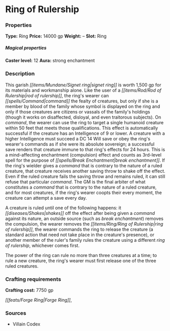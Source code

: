 ﻿---
Title: "Ring of Rulership"
Type: "Ring"
Price: "14000 gp"
Weight: "–"
Slot: "Ring"
Caster level: "12"
Aura: "strong enchantment"
Description: |
  "This garish signet ring is worth 1,500 gp for its materials and workmanship alone. Like the user of a _rod of rulership_, the ring's wearer can command the fealty of creatures, but only if she is a member by blood of the family whose symbol is displayed on the ring and only if those creatures are citizens or vassals of the family's holdings (though it works on disaffected, disloyal, and even traitorous subjects). On command, the wearer can use the ring to target a single humanoid creature within 50 feet that meets those qualifications. This effect is automatically successful if the creature has an Intelligence of 9 or lower. A creature with a higher Intelligence must succeed a DC 14 Will save or obey the ring's wearer's commands as if she were its absolute sovereign; a successful save renders that creature immune to that ring's effects for 24 hours. This is a mind-affecting enchantment (compulsion) effect and counts as 3rd-level spell for the purpose of _break enchantment_. If the ring's wielder gives a command that is contrary to the nature of a ruled creature, that creature receives another saving throw to shake off the effect. Even if the ruled creature fails the saving throw and remains ruled, it can still refuse that particular command. The GM is the final arbiter of what constitutes a command that is contrary to the nature of a ruled creature, and for most creatures, if the ring's wearer coopts their every moment, the creature can attempt a save every day.
  A creature is ruled until one of the following happens: it shakes off the effect after being given a command against its nature, an outside source (such as _break enchantment_) removes the compulsion, the wearer removes the _ring of rulership_, the wearer commands the ring to release the creature (a standard action that need not take place in the creature's presence), or another member of the ruler's family rules the creature using a different _ring of rulership_, whichever comes first.
  The power of the ring can rule no more than three creatures at a time; to rule a new creature, the ring's wearer must first release one of the three ruled creatures."
Crafting cost: "7750 gp"
Sources: "['Villain Codex']"
---

# Ring of Rulership

### Properties

**Type:** Ring **Price:** 14000 gp **Weight:** – **Slot:** Ring

##### Magical properties

**Caster level:** 12 **Aura:** strong enchantment

### Description

This garish _[[items/Mundane/Signet ring|signet ring]]_ is worth 1,500 gp for its materials and workmanship alone. Like the user of a _[[items/Rod/Rod of Rulership|rod of rulership]]_, the ring's wearer can _[[spells/Command|command]]_ the fealty of creatures, but only if she is a member by blood of the family whose symbol is displayed on the ring and only if those creatures are citizens or vassals of the family's holdings (though it works on disaffected, disloyal, and even traitorous subjects). On _command_, the wearer can use the ring to target a single humanoid creature within 50 feet that meets those qualifications. This effect is automatically successful if the creature has an Intelligence of 9 or lower. A creature with a higher Intelligence must succeed a DC 14 Will save or obey the ring's wearer's commands as if she were its absolute sovereign; a successful save renders that creature immune to that ring's effects for 24 hours. This is a mind-affecting enchantment (compulsion) effect and counts as 3rd-level spell for the purpose of _[[spells/Break Enchantment|break enchantment]]_. If the ring's wielder gives a _command_ that is contrary to the nature of a ruled creature, that creature receives another saving throw to shake off the effect. Even if the ruled creature fails the saving throw and remains ruled, it can still refuse that particular _command_. The GM is the final arbiter of what constitutes a _command_ that is contrary to the nature of a ruled creature, and for most creatures, if the ring's wearer coopts their every moment, the creature can attempt a save every day.

A creature is ruled until one of the following happens: it _[[diseases/Shakes|shakes]]_ off the effect after being given a _command_ against its nature, an outside source (such as _break enchantment_) removes the compulsion, the wearer removes the _[[items/Ring/Ring of Rulership|ring of rulership]]_, the wearer commands the ring to release the creature (a standard action that need not take place in the creature's presence), or another member of the ruler's family rules the creature using a different _ring of rulership_, whichever comes first.

The power of the ring can rule no more than three creatures at a time; to rule a new creature, the ring's wearer must first release one of the three ruled creatures.

### Crafting requirements

**Crafting cost:** 7750 gp

_[[feats/Forge Ring|Forge Ring]]_,

### Sources

* Villain Codex